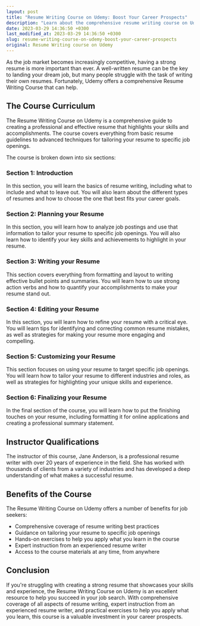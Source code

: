 ```yaml
---
layout: post
title: "Resume Writing Course on Udemy: Boost Your Career Prospects"
description: "Learn about the comprehensive resume writing course on Udemy that covers all aspects of resume writing and can help you land your dream job."
date: 2023-03-29 14:36:50 +0300
last_modified_at: 2023-03-29 14:36:50 +0300
slug: resume-writing-course-on-udemy-boost-your-career-prospects
original: Resume Writing course on Udemy
---
```

As the job market becomes increasingly competitive, having a strong resume is more important than ever. A well-written resume can be the key to landing your dream job, but many people struggle with the task of writing their own resumes. Fortunately, Udemy offers a comprehensive Resume Writing Course that can help.

## The Course Curriculum

The Resume Writing Course on Udemy is a comprehensive guide to creating a professional and effective resume that highlights your skills and accomplishments. The course covers everything from basic resume guidelines to advanced techniques for tailoring your resume to specific job openings.

The course is broken down into six sections:

### Section 1: Introduction

In this section, you will learn the basics of resume writing, including what to include and what to leave out. You will also learn about the different types of resumes and how to choose the one that best fits your career goals.

### Section 2: Planning your Resume

In this section, you will learn how to analyze job postings and use that information to tailor your resume to specific job openings. You will also learn how to identify your key skills and achievements to highlight in your resume.

### Section 3: Writing your Resume

This section covers everything from formatting and layout to writing effective bullet points and summaries. You will learn how to use strong action verbs and how to quantify your accomplishments to make your resume stand out.

### Section 4: Editing your Resume

In this section, you will learn how to refine your resume with a critical eye. You will learn tips for identifying and correcting common resume mistakes, as well as strategies for making your resume more engaging and compelling.

### Section 5: Customizing your Resume

This section focuses on using your resume to target specific job openings. You will learn how to tailor your resume to different industries and roles, as well as strategies for highlighting your unique skills and experience.

### Section 6: Finalizing your Resume

In the final section of the course, you will learn how to put the finishing touches on your resume, including formatting it for online applications and creating a professional summary statement.

## Instructor Qualifications

The instructor of this course, Jane Anderson, is a professional resume writer with over 20 years of experience in the field. She has worked with thousands of clients from a variety of industries and has developed a deep understanding of what makes a successful resume.

## Benefits of the Course

The Resume Writing Course on Udemy offers a number of benefits for job seekers:

- Comprehensive coverage of resume writing best practices
- Guidance on tailoring your resume to specific job openings
- Hands-on exercises to help you apply what you learn in the course
- Expert instruction from an experienced resume writer
- Access to the course materials at any time, from anywhere

## Conclusion

If you're struggling with creating a strong resume that showcases your skills and experience, the Resume Writing Course on Udemy is an excellent resource to help you succeed in your job search. With comprehensive coverage of all aspects of resume writing, expert instruction from an experienced resume writer, and practical exercises to help you apply what you learn, this course is a valuable investment in your career prospects.